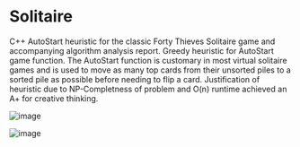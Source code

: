 # Solitaire
C++ AutoStart heuristic for the classic Forty Thieves Solitaire game and accompanying algorithm analysis report.
Greedy heuristic for AutoStart game function. The AutoStart function is customary in most virtual solitaire games and is used to move as many top cards from their unsorted piles to a sorted pile as possible before needing to flip a card. Justification of heuristic due to NP-Completness of problem and O(n) runtime achieved an A+ for creative thinking.

![image](https://user-images.githubusercontent.com/43456575/57670200-04bbcd80-75c3-11e9-9382-d3a193f8bd8b.png)


![image](https://user-images.githubusercontent.com/43456575/57670230-32087b80-75c3-11e9-9e6b-dc70b69dbd4b.png)


